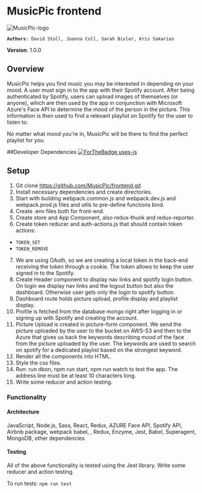# MusicPic frontend

![MusicPic-logo](./src/assets/logo3.png)

**```Authors```**```: David Stoll, Joanna Coll, Sarah Bixler, Kris Sakarias ```

**Version**: 1.0.0

## Overview

MusicPic helps you find music you may be interested in depending on your mood. A user must sign in to the app with their Spotify account. After being authenticated by Spotify, users can upload images of themselves (or anyone), which are then used by the app in conjunction with Microsoft Azure's Face API to determine the mood of the person in the picture. This information is then used to find a relevant playlist on Spotify for the user to listen to. 

No matter what mood you're in, MusicPic will be there to find the perfect playlist for you.

##Developer Dependencies
[![ForTheBadge uses-js](https://ForTheBadge.com/images/badges/uses-js.svg)](https://ForTheBadge.com)


## Setup

1. Git clone https://github.com/MusicPic/frontend.git
2. Install necessary dependencies and create directories.
3. Start with building webpack.common.js and webpack.dev.js and webpack.prod.js files and utils to pre-define functions bind.
4. Create .env files both for front-end.
5. Create store and App Component, also redux-thunk and redux-reporter. 
6. Create token reducer and auth-actions.js that should contain token actions:
  * `TOKEN_SET`
  * `TOKEN_REMOVE`
7. We are using OAuth, so we are creating a local token in the back-end receiving the token through a cookie. The token allows to keep the user signed in to the Spotify.
8. Create Header component to display nav links and spotify login button. On login we display nav links and the logout button but also the dashboard. Otherwise user gets only the login to spotify button.
9. Dashboard route holds picture upload, profile display and playlist display.
10. Profile is fetched from the database mongo right after logging in or signing up with Spotify and creating the account.
11. Picture Upload is created in picture-form component. We send the picture uploaded by the user to the bucket on AWS-S3 and then to the Azure that gives us back the keywords describing mood of the face from the picture uploaded by the user. The keywords are used to search on spotify for a dedicated playlist based on the strongest keyword.
12. Render all the components into HTML.
13. Style the css files.
14. Run: run dbon, npm run start, npm run watch to test the app. The address line must be at least 10 characters long.
15. Write some reducer and action testing.


### Functionality

  

#### Architecture

JavaScript, Node.js, Sass, React, Redux, AZURE Face API, Spotify API, Airbnb package, webpack babel, , Redux, Enzyme, Jest, Babel, Superagent, MongoDB, other dependencies

#### Testing

All of the above functionality is tested using the Jest library.
Write some reducer and action testing. 

To run tests: `npm run test`
